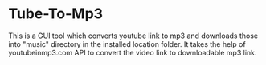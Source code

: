 # Tube-To-Mp3
This is a GUI tool which converts youtube link to mp3 and downloads those into "music" directory in the installed location folder.
It takes the help of youtubeinmp3.com API to convert the video link to downloadable mp3 link.
